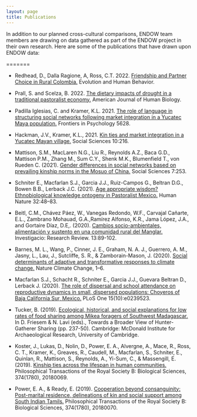```yaml
---
layout: page
title: Publications
---
```


In addition to our planned cross-cultural comparisons, ENDOW team members are drawing on data gathered as part of the ENDOW project in their own research. Here are some of the publications that have drawn upon ENDOW data:

=======
- Redhead, D., Dalla Ragione, A, Ross, C.T. 2022. [Friendship and Partner Choice in Rural Colombia.](https://www.sciencedirect.com/science/article/abs/pii/S1090513822000484) Evolution and Human Behavior.

- Prall, S. and Scelza, B. 2022. [The dietary impacts of drought in a traditional pastoralist economy.](https://doi.org/10.1002/ajhb.23803) American Journal of Human Biology.

- Padilla Iglesias, C. and Kramer, K.L. 2021. [The role of language in structuring social networks following market integration in a Yucatec Maya population.](https://www.frontiersin.org/articles/10.3389/fpsyg.2021.656963/full) Frontiers in Psychology 5628.

- Hackman, J.V., Kramer, K.L., 2021. [Kin ties and market integration in a Yucatec Mayan village.](https://www.mdpi.com/2076-0760/10/6/216) Social Sciences 10:216.

- Mattison, S.M., MacLaren N.G., Liu R., Reynolds A.Z., Baca G.D., Mattison P.M., Zhang M., Sum C.Y., Shenk M.K., Blumenfield T., von Rueden C. (2021). [Gender differences in social networks based on prevailing kinship norms in the Mosuo of China.](https://www.mdpi.com/2076-0760/10/7/253) Social Sciences 7:253.

- Schniter E., Macfarlan S.J., Garcia J.J., Ruiz-Campos G., Beltran D.G., Bowen B.B., Lerback J.C. (2021). [Age appropriate wisdom? Ethnobiological knowledge ontogeny in Pastoralist Mexico.](https://doi.org/10.1007/s12110-021-09387-8) Human Nature 32:48–83.

- Beitl, C.M., Chávez Páez, W., Vanegas Redondo, W.F., Carvajal Cañarte, E.L., Zambrano Mohauad, G.A.,Ramírez Alfonso, K.R., Jama López, J.A., and Gortaire Díaz, D.E,. (2020). [Cambios socio-ambientales, alimentación y sustento en una comunidad rural del Manglar.](https://doi.org/10.31095/investigatio.2020.13.9) Investigacio: Research Review. 13:89-102.

- Barnes, M. L., Wang, P., Cinner, J. E., Graham, N. A. J., Guerrero, A. M., Jasny, L., Lau, J., Sutcliffe, S. R., & Zamborain-Mason, J. (2020). [Social determinants of adaptive and transformative responses to climate change.](https://doi.org/10.1038/s41558-020-0871-4) Nature Climate Change, 1–6.

- Macfarlan S.J., Schacht R., Schniter E., Garcia J.J., Guevara Beltran D., Lerback J. (2020). [The role of dispersal and school attendance on reproductive dynamics in small, dispersed populations: Choyeros of Baja California Sur, Mexico.](https://doi.org/10.1371/journal.pone.0239523) PLoS One 15(10):e0239523. 

- Tucker, B. (2019). [Ecological, historical, and social explanations for low rates of food sharing among Mikea foragers of Southwest Madagascar.](https://www.repository.cam.ac.uk/bitstream/handle/1810/300122/Hunter_Gatherer_Sharing_s_Chapter17.pdf?sequence=1) In D. Friesem & N. Lavi (eds)., Towards a Broader View of Hunter-Gatherer Sharing (pp. 237-50). Cambridge: McDonald Institute for Archaeological Research, University of
Cambridge.

- Koster, J., Lukas, D., Nolin, D., Power, E. A., Alvergne, A., Mace, R., Ross, C. T., Kramer, K., Greaves, R., Caudell, M., Macfarlan, S., Schniter, E., Quinlan, R., Mattison, S., Reynolds, A., Yi-Sum, C., & Massengill, E. (2019). [Kinship ties across the lifespan in human communities.](https://royalsocietypublishing.org/doi/full/10.1098/rstb.2018.0069) Philosophical Transactions of the Royal Society B: Biological Sciences, 374(1780), 20180069.

- Power, E. A., & Ready, E. (2019). [Cooperation beyond consanguinity: Post-marital residence, delineations of kin and social support among South Indian Tamils.](https://doi.org/10.1098/rstb.2018.0070) Philosophical Transactions of the Royal Society B: Biological Sciences, 374(1780), 20180070.
